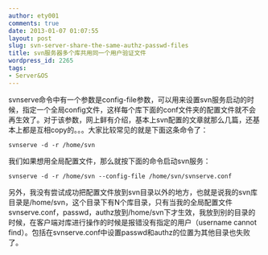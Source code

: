 ```yaml
---
author: ety001
comments: true
date: 2013-01-07 01:07:55
layout: post
slug: svn-server-share-the-same-authz-passwd-files
title: svn服务器多个库共用同一个用户验证文件
wordpress_id: 2265
tags:
- Server&OS
---
```


svnserve命令中有一个参数是config-file参数，可以用来设置svn服务启动的时候，指定一个全局config文件，这样每个库下面的conf文件夹的配置文件就不会再生效了。对于该参数，网上鲜有介绍，基本上svn配置的文章就那么几篇，还基本上都是互相copy的。。。大家比较常见的就是下面这条命令了：

    svnserve -d -r /home/svn

我们如果想用全局配置文件，那么就按下面的命令启动svn服务：

    svnserve -d -r /home/svn --config-file /home/svn/svnserve.conf

另外，我没有尝试成功把配置文件放到svn目录以外的地方，也就是说我的svn库目录是/home/svn，这个目录下有N个库目录，只有当我的全局配置文件svnserve.conf，passwd，authz放到/home/svn下才生效，我放到别的目录的时候，在客户端对库进行操作的时候是报错没有指定的用户（username cannot find）。包括在svnserve.conf中设置passwd和authz的位置为其他目录也失败了。

